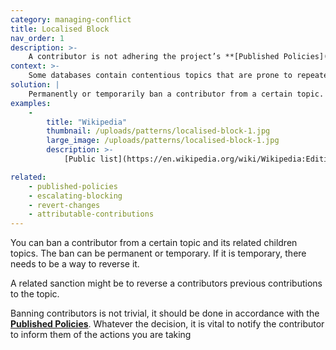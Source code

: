 ```yaml
---
category: managing-conflict
title: Localised Block
nav_order: 1
description: >-
    A contributor is not adhering the project’s **[Published Policies](/patterns/project-governance/published-policies)**, but this is only happening when contributing to a certain topic.
context: >-
    Some databases contain contentious topics that are prone to repeated contradictory edits (an ‘edit war’), or contain localised topics of interest that lend themselves to focused attention. The contributor in question will have ignored Warning Messages to stop disruptive or improper activities.
solution: |
    Permanently or temporarily ban a contributor from a certain topic.
examples:
    -
        title: "Wikipedia"
        thumbnail: /uploads/patterns/localised-block-1.jpg
        large_image: /uploads/patterns/localised-block-1.jpg
        description: >-
            [Public list](https://en.wikipedia.org/wiki/Wikipedia:Editing_restrictions/Placed_by_the_Wikipedia_community) of topic ban discussions and decisions

related:
    - published-policies
    - escalating-blocking
    - revert-changes
    - attributable-contributions
---
```


You can ban a contributor from a certain topic and its related children topics.  The ban can be permanent or temporary.  If it is temporary, there needs to be a way to reverse it.

A related sanction might be to reverse a contributors previous contributions to the topic.

Banning contributors is not trivial, it should be done in accordance with the **[Published Policies](/patterns/project-governance/published-policies)**.  Whatever the decision, it is vital to notify the contributor to inform them of the actions you are taking
